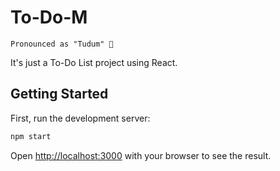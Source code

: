 # To-Do-M
`Pronounced as "Tudum" 👀`

It's just a To-Do List project using React.

## Getting Started

First, run the development server:

```bash
npm start
```
Open [http://localhost:3000](http://localhost:3000) with your browser to see the result.
